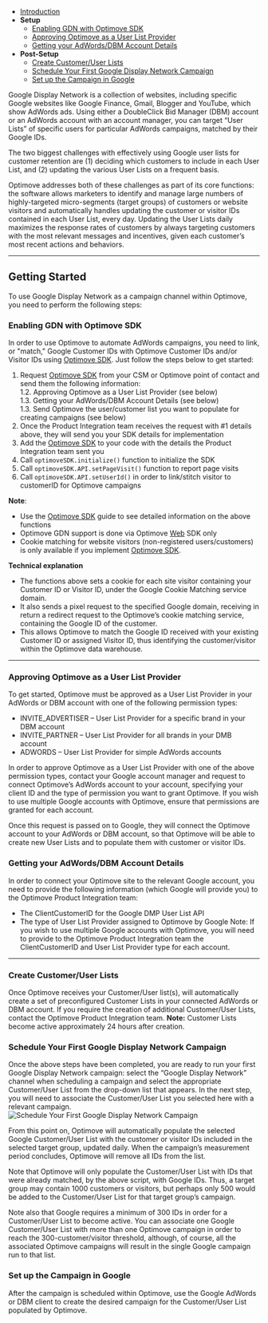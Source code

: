 - [Introduction](#intro)
- **Setup**
	- [Enabling GDN with Optimove SDK](#enabling) 
	- [Approving Optimove as a User List Provider](#approve) 
	- [Getting your AdWords/DBM Account Details](#google-customerid) 
- **Post-Setup**
	- [Create Customer/User Lists](#create-user) 
	- [Schedule Your First Google Display Network Campaign](#first-campaign) 
	- [Set up the Campaign in Google](#google-campaign) 

<a id="intro"></a>Google Display Network is a collection of websites, including specific Google websites like Google Finance, Gmail, Blogger and YouTube, which show AdWords ads. Using either a DoubleClick Bid Manager (DBM) account or an AdWords account with an account manager, you can target “User Lists” of specific users for particular AdWords campaigns, matched by their Google IDs.

The two biggest challenges with effectively using Google user lists for customer retention are (1) deciding which customers to include in each User List, and (2) updating the various User Lists on a frequent basis.

Optimove addresses both of these challenges as part of its core functions: the software allows marketers to identify and manage large numbers of highly-targeted micro-segments (target groups) of customers or website visitors and automatically handles updating the customer or visitor IDs contained in each User List, every day. Updating the User Lists daily maximizes the response rates of customers by always targeting customers with the most relevant messages and incentives, given each customer’s most recent actions and behaviors.

----------

## <a id="getting-started"></a>Getting Started
To use Google Display Network as a campaign channel within Optimove, you need to perform the following steps:

### <a id="enabling"></a>Enabling GDN with Optimove SDK
In order to use Optimove to automate AdWords campaigns, you need to link, or "match," Google Customer IDs with Optimove Customer IDs and/or Visitor IDs using [Optimove SDK](https://github.com/optimoveproductintegration/Web-SDK-Integration-Guide). Just follow the steps below to get started:

1. Request [Optimove SDK](https://github.com/optimoveproductintegration/Web-SDK-Integration-Guide) from your CSM or Optimove point of contact and send them the following information:
	<br/>1.2. Approving Optimove as a User List Provider (see below)
	<br/>1.3. Getting your AdWords/DBM Account Details (see below)
	<br/>1.3. Send Optimove the user/customer list you want to populate for creating campaigns (see below)
3. Once the Product Integration team receives the request with #1 details above, they will send you your SDK details for implementation
4. Add the [Optimove SDK](https://github.com/optimoveproductintegration/Web-SDK-Integration-Guide) to your code with the details the Product Integration team sent you
5. Call `optimoveSDK.initialize()` function to initialize the SDK
6. Call `optimoveSDK.API.setPageVisit()` function to report page visits
7. Call `optimoveSDK.API.setUserId()` in order to link/stitch visitor to customerID for Optimove campaigns

**Note**:
* Use the [Optimove SDK](https://github.com/optimoveproductintegration/Web-SDK-Integration-Guide) guide to see detailed information on the above functions
* Optimove GDN support is done via Optimove [Web](https://github.com/optimoveproductintegration/Web-SDK-Integration-Guide)  SDK only
* Cookie matching for website visitors (non-registered users/customers) is only available if you implement [Optimove SDK](https://github.com/optimoveproductintegration/Web-SDK-Integration-Guide).

**Technical explanation**
* The functions above sets a cookie for each site visitor containing your Customer ID or Visitor ID, under the Google Cookie Matching service domain. 
* It also sends a pixel request to the specified Google domain, receiving in return a redirect request to the Optimove’s cookie matching service, containing the Google ID of the customer. 
* This allows Optimove to match the Google ID received with your existing Customer ID or assigned Visitor ID, thus identifying the customer/visitor within the Optimove data warehouse.

----------

### <a id="approve"></a>Approving Optimove as a User List Provider
To get started, Optimove must be approved as a User List Provider in your AdWords or DBM account with one of the following permission types:

* INVITE_ADVERTISER – User List Provider for a specific brand in your DBM account
* INVITE_PARTNER – User List Provider for all brands in your DMB account
* ADWORDS – User List Provider for simple AdWords accounts

In order to approve Optimove as a User List Provider with one of the above permission types, contact your Google account manager and request to connect Optimove’s AdWords account to your account, specifying your client ID and the type of permission you want to grant Optimove. If you wish to use multiple Google accounts with Optimove, ensure that permissions are granted for each account.

Once this request is passed on to Google, they will connect the Optimove account to your AdWords or DBM account, so that Optimove will be able to create new User Lists and to populate them with customer or visitor IDs.

### <a id="google-customerid"></a>Getting your AdWords/DBM Account Details
In order to connect your Optimove site to the relevant Google account, you need to provide the following information (which Google will provide you) to the Optimove Product Integration team:
* The ClientCustomerID for the Google DMP User List API
* The type of User List Provider assigned to Optimove by Google
Note: If you wish to use multiple Google accounts with Optimove, you will need to provide to the Optimove Product Integration team the ClientCustomerID and User List Provider type for each account.


----------


### <a id="create-user"></a>Create Customer/User Lists
Once Optimove receives your Customer/User list(s), will automatically create a set of preconfigured Customer Lists in your connected AdWords or DBM account. 
If you require the creation of additional Customer/User Lists, contact the Optimove Product Integration team. 
**Note:** Customer Lists become active approximately 24 hours after creation.

### <a id="first-campaign"></a>Schedule Your First Google Display Network Campaign
Once the above steps have been completed, you are ready to run your first Google Display Network campaign: select the “Google Display Network” channel when scheduling a campaign and select the appropriate Customer/User List from the drop-down list that appears. In the next step, you will need to associate the Customer/User List you selected here with a relevant campaign.
![Schedule Your First Google Display Network Campaign](https://docs.optimove.com/wp-content/uploads/2017/03/word-image-37.png)

From this point on, Optimove will automatically populate the selected Google Customer/User List with the customer or visitor IDs included in the selected target group, updated daily. When the campaign’s measurement period concludes, Optimove will remove all IDs from the list.

Note that Optimove will only populate the Customer/User List with IDs that were already matched, by the above script, with Google IDs. Thus, a target group may contain 1000 customers or visitors, but perhaps only 500 would be added to the Customer/User List for that target group’s campaign.

Note also that Google requires a minimum of 300 IDs in order for a Customer/User List to become active. You can associate one Google Customer/User List with more than one Optimove campaign in order to reach the 300-customer/visitor threshold, although, of course, all the associated Optimove campaigns will result in the single Google campaign run to that list.

### <a id="google-campaign"></a>Set up the Campaign in Google
After the campaign is scheduled within Optimove, use the Google AdWords or DBM client to create the desired campaign for the Customer/User List populated by Optimove.
